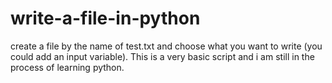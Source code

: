 # write-a-file-in-python
create a file by the name of test.txt and choose what you want to write (you could add an input variable). This is a very basic script and i am still in the process of learning python.
